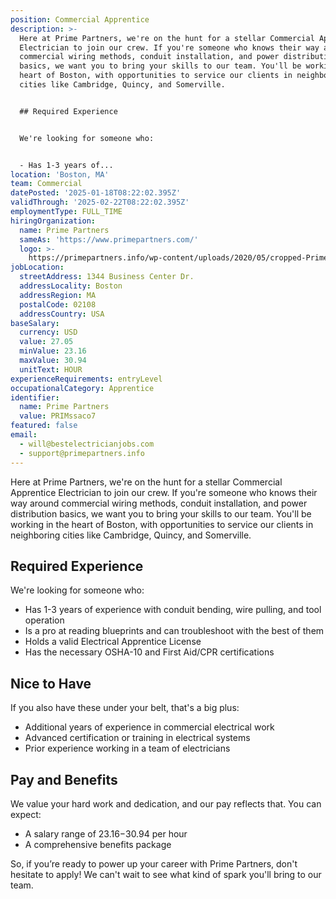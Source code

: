 ```yaml
---
position: Commercial Apprentice
description: >-
  Here at Prime Partners, we're on the hunt for a stellar Commercial Apprentice
  Electrician to join our crew. If you're someone who knows their way around
  commercial wiring methods, conduit installation, and power distribution
  basics, we want you to bring your skills to our team. You'll be working in the
  heart of Boston, with opportunities to service our clients in neighboring
  cities like Cambridge, Quincy, and Somerville.


  ## Required Experience


  We're looking for someone who:


  - Has 1-3 years of...
location: 'Boston, MA'
team: Commercial
datePosted: '2025-01-18T08:22:02.395Z'
validThrough: '2025-02-22T08:22:02.395Z'
employmentType: FULL_TIME
hiringOrganization:
  name: Prime Partners
  sameAs: 'https://www.primepartners.com/'
  logo: >-
    https://primepartners.info/wp-content/uploads/2020/05/cropped-Prime-Partners-Logo-NO-BG-1.png
jobLocation:
  streetAddress: 1344 Business Center Dr.
  addressLocality: Boston
  addressRegion: MA
  postalCode: 02108
  addressCountry: USA
baseSalary:
  currency: USD
  value: 27.05
  minValue: 23.16
  maxValue: 30.94
  unitText: HOUR
experienceRequirements: entryLevel
occupationalCategory: Apprentice
identifier:
  name: Prime Partners
  value: PRIMssaco7
featured: false
email:
  - will@bestelectricianjobs.com
  - support@primepartners.info
---
```




Here at Prime Partners, we're on the hunt for a stellar Commercial Apprentice Electrician to join our crew. If you're someone who knows their way around commercial wiring methods, conduit installation, and power distribution basics, we want you to bring your skills to our team. You'll be working in the heart of Boston, with opportunities to service our clients in neighboring cities like Cambridge, Quincy, and Somerville.

## Required Experience

We're looking for someone who:

- Has 1-3 years of experience with conduit bending, wire pulling, and tool operation
- Is a pro at reading blueprints and can troubleshoot with the best of them
- Holds a valid Electrical Apprentice License
- Has the necessary OSHA-10 and First Aid/CPR certifications

## Nice to Have

If you also have these under your belt, that's a big plus:

- Additional years of experience in commercial electrical work
- Advanced certification or training in electrical systems
- Prior experience working in a team of electricians

## Pay and Benefits

We value your hard work and dedication, and our pay reflects that. You can expect:

- A salary range of $23.16-$30.94 per hour
- A comprehensive benefits package

So, if you’re ready to power up your career with Prime Partners, don't hesitate to apply! We can't wait to see what kind of spark you'll bring to our team.
